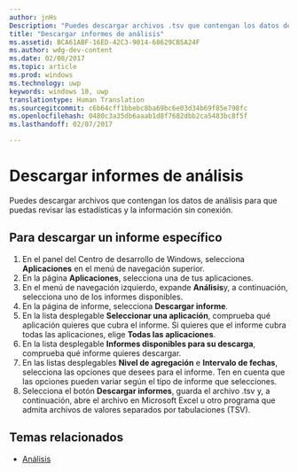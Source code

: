 ```yaml
---
author: jnHs
Description: "Puedes descargar archivos .tsv que contengan los datos de análisis para que puedas revisar las estadísticas y la información sin conexión."
title: "Descargar informes de análisis"
ms.assetid: BCA61ABF-16ED-42C3-9014-68629CB5A24F
ms.author: wdg-dev-content
ms.date: 02/08/2017
ms.topic: article
ms.prod: windows
ms.technology: uwp
keywords: windows 10, uwp
translationtype: Human Translation
ms.sourcegitcommit: c6b64cff1bbebc8ba69bc6e03d34b69f85e798fc
ms.openlocfilehash: 0480c3a35db6aaab1d8f7682dbb2ca5483bc8f5f
ms.lasthandoff: 02/07/2017

---
```


# <a name="download-analytics-reports"></a>Descargar informes de análisis


Puedes descargar archivos que contengan los datos de análisis para que puedas revisar las estadísticas y la información sin conexión.

## <a name="to-download-a-specific-report"></a>Para descargar un informe específico

1.  En el panel del Centro de desarrollo de Windows, selecciona **Aplicaciones** en el menú de navegación superior.
2.  En la página **Aplicaciones**, selecciona una de tus aplicaciones.
3.  En el menú de navegación izquierdo, expande **Análisis**y, a continuación, selecciona uno de los informes disponibles.
4.  En la página de informe, selecciona **Descargar informe**.
5.  En la lista desplegable **Seleccionar una aplicación**, comprueba qué aplicación quieres que cubra el informe. Si quieres que el informe cubra todas las aplicaciones, elige **Todas las aplicaciones**.
6.  En la lista desplegable **Informes disponibles para su descarga**, comprueba qué informe quieres descargar.
7.  En las listas desplegables **Nivel de agregación** e **Intervalo de fechas**, selecciona las opciones que desees para el informe. Ten en cuenta que las opciones pueden variar según el tipo de informe que selecciones.
8.  Selecciona el botón **Descargar informes**, guarda el archivo .tsv y, a continuación, abre el archivo en Microsoft Excel u otro programa que admita archivos de valores separados por tabulaciones (TSV).

## <a name="related-topics"></a>Temas relacionados
- [Análisis](analytics.md)

